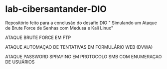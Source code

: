 # lab-cibersantander-DIO
Repositório feito para a conclusão do desafio DIO " Simulando um Ataque de Brute Force de Senhas com Medusa e Kali Linux"

ATAQUE BRUTE FORCE EM FTP

ATAQUE AUTOMAÇAO DE TENTATIVAS EM FORMULÁRIO WEB (DVWA)

ATAQUE PASSWORD SPRAYING EM PROTOCOLO SMB COM ENUMERAÇAO DE USUÁRIOS
